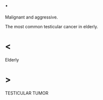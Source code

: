 # .

Malignant and aggressive.

The most common testicular cancer in elderly.

# <

Elderly

# >

TESTICULAR TUMOR
